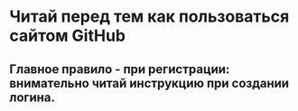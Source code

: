 # Читай перед тем как пользоваться сайтом GitHub

## Главное правило - при регистрации: внимательно читай инструкцию при создании логина.